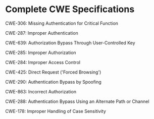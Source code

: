 

# Complete CWE Specifications

CWE-306: Missing Authentication for Critical Function

CWE-287: Improper Authentication

CWE-639: Authorization Bypass Through User-Controlled Key

CWE-285: Improper Authorization

CWE-284: Improper Access Control

CWE-425: Direct Request ('Forced Browsing')

CWE-290: Authentication Bypass by Spoofing

CWE-863: Incorrect Authorization

CWE-288: Authentication Bypass Using an Alternate Path or Channel

CWE-178: Improper Handling of Case Sensitivity